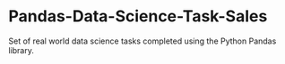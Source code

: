# Pandas-Data-Science-Task-Sales

Set of real world data science tasks completed using the Python Pandas library.
